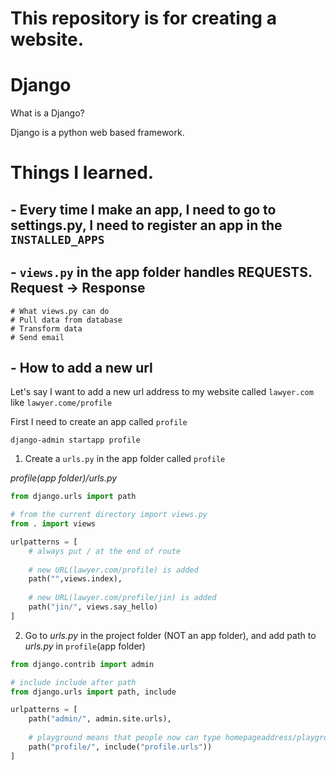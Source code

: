 # This repository is for creating a website.

# Django

What is a Django?

Django is a python web based framework.

# Things I learned.

## - Every time I make an app, I need to go to settings.py, I need to register an app in the `INSTALLED_APPS`
## - `views.py` in the app folder handles REQUESTS. Request -> Response
```
# What views.py can do
# Pull data from database
# Transform data
# Send email
```
## - How to add a new url 

Let's say I want to add a new url address to my website called `lawyer.com` like `lawyer.come/profile`

First I need to create an app called `profile`
```
django-admin startapp profile
```
1. Create a `urls.py` in the app folder called `profile`

<em>profile(app folder)/urls.py</em>
```py
from django.urls import path

# from the current directory import views.py
from . import views

urlpatterns = [
    # always put / at the end of route
    
    # new URL(lawyer.com/profile) is added
    path("",views.index),
    
    # new URL(lawyer.com/profile/jin) is added
    path("jin/", views.say_hello)
]
```
2. Go to <em>urls.py</em> in the project folder (NOT an app folder), and add path to <em>urls.py</em> in `profile`(app folder)
```py
from django.contrib import admin

# include include after path
from django.urls import path, include

urlpatterns = [
    path("admin/", admin.site.urls),
    
    # playground means that people now can type homepageaddress/playground/ to go to the page and view it
    path("profile/", include("profile.urls"))
]
```
